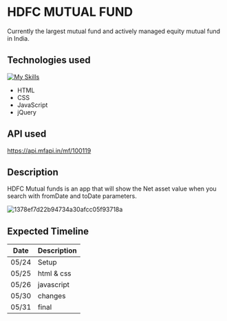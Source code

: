 # HDFC MUTUAL FUND 
Currently the largest mutual fund and actively managed equity mutual fund in India.

## Technologies used
[![My Skills](https://skillicons.dev/icons?i=js,html,css,javascript)](https://skillicons.dev)

* HTML
* CSS
* JavaScript
* jQuery

## API used

https://api.mfapi.in/mf/100119

## Description 

HDFC Mutual funds is an app that will show the Net asset value when you search with fromDate and toDate parameters.

![1378ef7d22b94734a30afcc05f93718a](https://github.com/mrunaleepatel/project1/assets/130593688/84458b24-eeda-45f3-a261-3e286c601690)

## Expected Timeline 

|Date |Description|
|-----|--------|
|05/24|Setup       |
|05/25|html & css      |
|05/26|javascript|
|05/30|changes|
|05/31|final|

